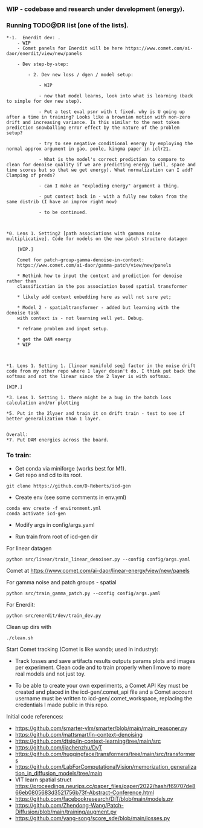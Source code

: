 ### WIP - codebase and research under development (energy).

###  Running TODO@DR list [one of the lists]. 

    *-1.  Enerdit dev: . 
        - WIP
        - Comet panels for Enerdit will be here https://www.comet.com/ai-daor/enerdit/view/new/panels

        - Dev step-by-step:
           
            - 2. Dev new loss / dgen / model setup:
            
                - WIP 
        
                - now that model learns, look into what is learning (back to simple for dev new step). 
                
                - Put a test eval psnr with t fixed. why is U going up after a time in training? Looks like a brownian motion with non-zero drift and increasing variance. Is this similar to the next token prediction snowballing error effect by the nature of the problem setup?

                - try to see negative conditional energy by employing the normal approx argument in gao, poole, kingma paper in iclr21.
                
                - What is the model's correct prediction to compare to clean for denoise quality if we are predicting energy (well, space and time scores but so that we get energy). What normalization can I add? Clamping of preds?

                - can I make an "exploding energy" argument a thing.

                - put context back in - with a fully new token from the same distrib (I have an improv right now)

                - to be continued.



    *0. Lens 1. Setting2 [path associations with gamman noise multiplicative]. Code for models on the new patch structure datagen

        [WIP.]

        Comet for patch-group-gamma-denoise-in-context:
        https://www.comet.com/ai-daor/gamma-patch/view/new/panels

        * Rethink how to input the context and prediction for denoise rather than
        classification in the pos association based spatial transformer

        * likely add context embedding here as well not sure yet; 

        * Model 2 - spatialtransformer - added but learning with the denoise task
        with context is - not learning well yet. Debug.

        * reframe problem and input setup.

        * get the DAM energy
        * WIP

        

    *1. Lens 1. Setting 1. [linear manifold seq] factor in the noise drift code from my other repo where 1 layer doesn't do. I think put back the softmax and not the linear since the 2 layer is with softmax.

    [WIP.]
  
    *3. Lens 1. Setting 1. there might be a bug in the batch loss calculation and/or plotting 
   
    *5. Put in the 2lyaer and train it on drift train - test to see if better generalization than 1 layer.


    Overall:
    *7. Put DAM energies across the board.




### To train:

* Get conda via miniforge (works best for M1).
* Get repo and cd to its root.

```
git clone https://github.com/D-Roberts/icd-gen
```

* Create env (see some comments in env.yml)
```
conda env create -f environment.yml
conda activate icd-gen
```
* Modify args in config/args.yaml 

* Run train from root of icd-gen dir

For linear datagen
```
python src/linear/train_linear_denoiser.py --config config/args.yaml
```
Comet at https://www.comet.com/ai-daor/linear-energy/view/new/panels

For gamma noise and patch groups - spatial

```
python src/train_gamma_patch.py --config config/args.yaml
```

For Enerdit:
```
python src/enerdit/dev/train_dev.py
```

Clean up dirs with 
```
./clean.sh
```


Start Comet tracking (Comet is like wandb; used in industry):


* Track losses and save artifacts results outputs params plots and images per experiment. Clean code and to train properly when I move to more real models and not just toy.

* To be able to create your own experiments, a Comet API Key must be created and placed in the icd-gen/.comet_api file and a Comet account username must be written to icd-gen/.comet_workspace, replacing the credentials I made public in this repo.


Initial code references:
* https://github.com/smarter-vlm/smarter/blob/main/main_reasoner.py
* https://github.com/mattsmart/in-context-denoising
* https://github.com/dtsip/in-context-learning/tree/main/src
* https://github.com/jiachenzhu/DyT
* https://github.com/huggingface/transformers/tree/main/src/transformers
* https://github.com/LabForComputationalVision/memorization_generalization_in_diffusion_models/tree/main
* VIT learn spatial struct https://proceedings.neurips.cc/paper_files/paper/2022/hash/f69707de866eb0805683d3521756b73f-Abstract-Conference.html
* https://github.com/facebookresearch/DiT/blob/main/models.py
* https://github.com/Zhendong-Wang/Patch-Diffusion/blob/main/training/augment.py
* https://github.com/yang-song/score_sde/blob/main/losses.py
